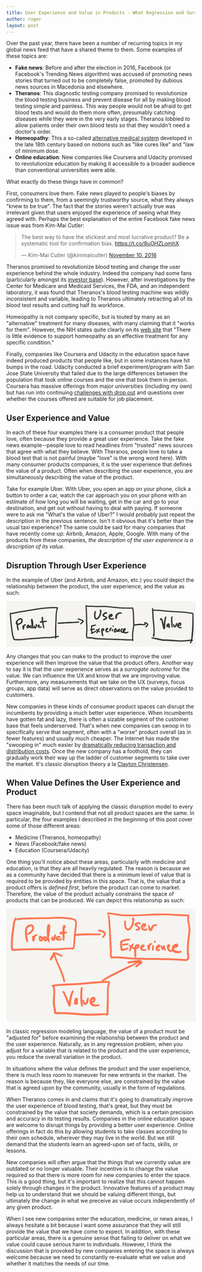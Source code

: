 ```yaml
---
title: User Experience and Value in Products - What Regression and Surrogate Variables can Teach Us
author: roger
layout: post
---
```


Over the past year, there have been a number of recurring topics in my global news feed that have a shared theme to them. Some examples of these topics are:

* **Fake news**: Before and after the election in 2016, Facebook (or Facebook's Trending News algorithm) was accused of promoting news stories that turned out to be completely false, promoted by dubious news sources in Macedonia and elsewhere. 
* **Theranos**: This diagnostic testing company promised to revolutionize the blood testing business and prevent disease for all by making blood testing simple and painless. This way people would not be afraid to get blood tests and would do them more often, presumably catching diseases while they were in the very early stages. Theranos lobbied to allow patients order their own blood tests so that they wouldn't need a doctor's order.
* **Homeopathy**: This a so-called [alternative medical system](https://nccih.nih.gov/health/homeopathy) developed in the late 18th century based on notions such as "like cures like" and "law of minimum dose.
* **Online education**: New companies like Coursera and Udacity promised to revolutionize education by making it accessible to a broader audience than conventional universities were able. 

What exactly do these things have in common? 

First, consumers love them. Fake news played to people's biases by confirming to them, from a seemingly trustworthy source, what they always "knew to be true". The fact that the stories weren't actually true was irrelevant given that users enjoyed the experience of seeing what they agreed with. Perhaps the best explanation of the entire Facebook fake news issue was from Kim-Mai Cutler:

<blockquote class="twitter-tweet" data-lang="en"><p lang="en" dir="ltr">The best way to have the stickiest and most lucrative product? Be a systematic tool for confirmation bias. <a href="https://t.co/8uOHZLomhX">https://t.co/8uOHZLomhX</a></p>&mdash; Kim-Mai Cutler (@kimmaicutler) <a href="https://twitter.com/kimmaicutler/status/796560990854905857">November 10, 2016</a></blockquote> <script async src="//platform.twitter.com/widgets.js" charset="utf-8"></script>

Theranos promised to revolutionize blood testing and change the user experience behind the whole industry. Indeed the company had some fans (particularly amongst its [investor base](https://www.axios.com/tim-drapers-keeps-defending-theranos-2192078259.html)). However, after investigations by the Center for Medicare and Medicaid Services, the FDA, and an independent laboratory, it was found that Theranos's blood testing machine was wildly inconsistent and variable, leading to Theranos ultimately retracting all of its blood test results and cutting half its workforce. 

Homeopathy is not company specific, but is touted by many as an "alternative" treatment for many diseases, with many claiming that it "works for them". However, the NIH states quite clearly on its [web site](https://nccih.nih.gov/health/homeopathy) that "There is little evidence to support homeopathy as an effective treatment for any specific condition."

Finally, companies like Coursera and Udacity in the education space have indeed produced products that people like, but in some instances have hit bumps in the road. Udacity conducted a brief experiment/program with San Jose State University that failed due to the large differences between the population that took online courses and the one that took them in person. Coursera has massive offerings from major universities (including my own) but has run into continuing [challenges with drop out](http://www.economist.com/news/special-report/21714173-alternative-providers-education-must-solve-problems-cost-and) and questions over whether the courses offered are suitable for job placement.

## User Experience and Value

In each of these four examples there is a consumer product that people love, often because they provide a great user experience. Take the fake news example--people love to read headlines from "trusted" news sources that agree with what they believe. With Theranos, people love to take a blood test that is not painful (maybe "love" is the wrong word here). With many consumer products companies, it is the user experience that defines the value of a product. Often when describing the user experience, you are simultaneously describing the value of the product. 

Take for example Uber. With Uber, you open an app on your phone, click a button to order a car, watch the car approach you on your phone with an estimate of how long you will be waiting, get in the car and go to your destination, and get out without having to deal with paying. If someone were to ask me "What's the value of Uber?" I would probably just repeat the description in the previous sentence. Isn't it obvious that it's better than the usual taxi experience? The same could be said for many companies that have recently come up: Airbnb, Amazon, Apple, Google. With many of the products from these companies, *the description of the user experience is a description of its value*. 

## Disruption Through User Experience

In the example of Uber (and Airbnb, and Amazon, etc.) you could depict the relationship between the product, the user experience, and the value as such:

![](https://raw.githubusercontent.com/simplystats/simplystats.github.io/master/_images/ux1.png)

Any changes that you can make to the product to improve the user experience will then improve the value that the product offers. Another way to say it is that the user experience serves as a *surrogate outcome* for the value. We can influence the UX and know that we are improving value. Furthermore, any measurements that we take on the UX (surveys, focus groups, app data) will serve as direct observations on the value provided to customers.

New companies in these kinds of consumer product spaces can disrupt the incumbents by providing a much better user experience. When incumbents have gotten fat and lazy, there is often a sizable segment of the customer base that feels underserved. That's when new companies can swoop in to specifically serve that segment, often with a "worse" product overall (as in fewer features) and usually much cheaper. The Internet has made the "swooping in" much easier by [dramatically reducing transaction and distribution costs](https://stratechery.com/2015/netflix-and-the-conservation-of-attractive-profits/). Once the new company has a foothold, they can gradually work their way up the ladder of customer segments to take over the market. It's classic disruption theory a la [Clayton Christensen](http://www.claytonchristensen.com).


## When Value Defines the User Experience and Product

There has been much talk of applying the classic disruption model to every space imaginable, but I contend that not all product spaces are the same. In particular, the four examples I described in the beginning of this post cover some of those different areas:

* Medicine (Theranos, homeopathy)
* News (Facebook/fake news)
* Education (Coursera/Udacity)

One thing you'll notice about these areas, particularly with medicine and education, is that they are all heavily regulated. The reason is because we as a community have decided that there is a minimum level of value that is required to be provided by entities in this space. That is, the value that a product offers is *defined first*, before the product can come to market. Therefore, the value of the product actually constrains the space of products that can be produced. We can depict this relationship as such:

![](https://raw.githubusercontent.com/simplystats/simplystats.github.io/master/_images/ux2.png)

In classic regression modeling language, the value of a product must be "adjusted for" before examining the relationship between the product and the user experience. Naturally, as in any regression problem, when you adjust for a variable that is related to the product and the user experience, you reduce the overall variation in the product. 

In situations where the value defines the product and the user experience, there is much less room to maneuver for new entrants in the market. The reason is because they, like everyone else, are constrained by the value that is agreed upon by the community, usually in the form of regulations.

When Theranos comes in and claims that it's going to dramatically improve the user experience of blood testing, that's great, but they must be constrained by the value that society demands, which is a certain precision and accuracy in its testing results. Companies in the online education space are welcome to disrupt things by providing a better user experience. Online offerings in fact do this by allowing students to take classes according to their own schedule, wherever they may live in the world. But we still demand that the students learn an agreed-upon set of facts, skills, or lessons. 

New companies will often argue that the things that we currently value are outdated or no longer valuable. Their incentive is to change the value required so that there is more room for new companies to enter the space. This is a good thing, but it's important to realize that this cannot happen solely through changes in the product. Innovative features of a product may help us to understand that we should be valuing different things, but ultimately the change in what we preceive as value occurs independently of any given product.

When I see new companies enter the education, medicine, or news areas, I always hesitate a bit because I want some assurance that they will still provide the value that we have come to expect. In addition, with these particular areas, there is a genuine sense that failing to deliver on what we value could cause serious harm to individuals. However, I think the discussion that is provoked by new companies entering the space is always welcome because we need to constantly re-evaluate what we value and whether it matches the needs of our time. 

